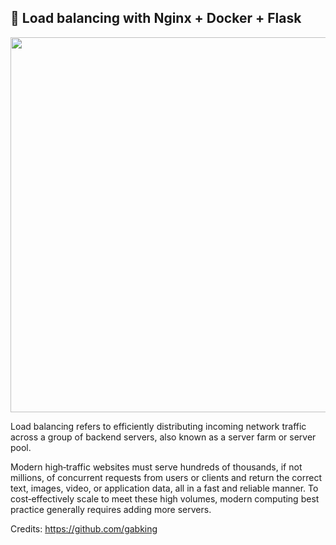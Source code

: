 ## :rocket: Load balancing with Nginx + Docker + Flask
<img src="https://miro.medium.com/max/1024/1*TrNJZqECEj0eVuJDeNKtNQ.png" width="600"/>

Load balancing refers to efficiently distributing incoming network traffic across a group of backend servers, also known as a server farm or server pool.

Modern high‑traffic websites must serve hundreds of thousands, if not millions, of concurrent requests from users or clients and return the correct text, images, video, or application data, all in a fast and reliable manner. To cost‑effectively scale to meet these high volumes, modern computing best practice generally requires adding more servers.

Credits: https://github.com/gabking
